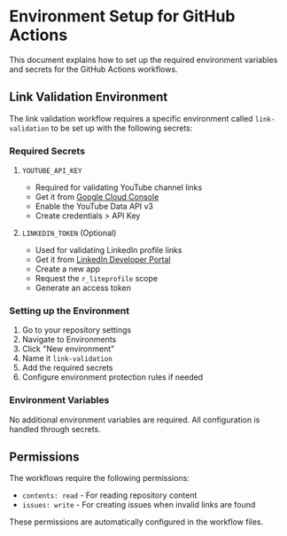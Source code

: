 # Environment Setup for GitHub Actions

This document explains how to set up the required environment variables and secrets for the GitHub Actions workflows.

## Link Validation Environment

The link validation workflow requires a specific environment called `link-validation` to be set up with the following secrets:

### Required Secrets

1. `YOUTUBE_API_KEY`
   - Required for validating YouTube channel links
   - Get it from [Google Cloud Console](https://console.cloud.google.com/)
   - Enable the YouTube Data API v3
   - Create credentials > API Key

2. `LINKEDIN_TOKEN` (Optional)
   - Used for validating LinkedIn profile links
   - Get it from [LinkedIn Developer Portal](https://www.linkedin.com/developers/)
   - Create a new app
   - Request the `r_liteprofile` scope
   - Generate an access token

### Setting up the Environment

1. Go to your repository settings
2. Navigate to Environments
3. Click "New environment"
4. Name it `link-validation`
5. Add the required secrets
6. Configure environment protection rules if needed

### Environment Variables

No additional environment variables are required. All configuration is handled through secrets.

## Permissions

The workflows require the following permissions:
- `contents: read` - For reading repository content
- `issues: write` - For creating issues when invalid links are found

These permissions are automatically configured in the workflow files.
